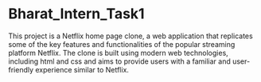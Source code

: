 # Bharat_Intern_Task1
This project is a Netflix home page clone, a web application that replicates some of the key features and functionalities of the popular streaming platform Netflix. The clone is built using modern web technologies, including html and css and aims to provide users with a familiar and user-friendly experience similar to Netflix.

